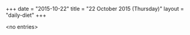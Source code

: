 +++
date = "2015-10-22"
title = "22 October 2015 (Thursday)"
layout = "daily-diet"
+++

\<no entries\>